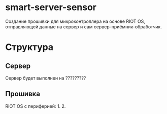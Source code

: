 # smart-server-sensor
Создание прошивки для микроконтроллера на основе RIOT OS, отправляющей данные на сервер и сам сервер-приёмник-обработчик.

# Структура
## Сервер
Сервер будет выполнен на ?????????

## Прошивка
RIOT OS с периферией:
1. 
2. 
